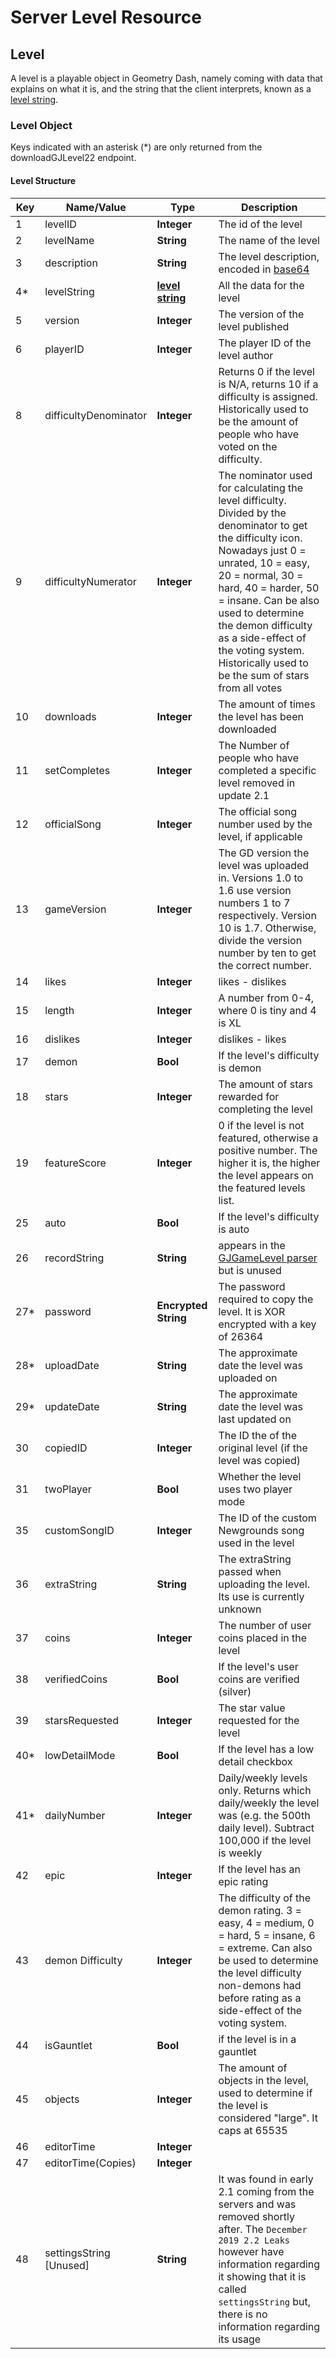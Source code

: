 # Server Level Resource

## Level

A level is a playable object in Geometry Dash, namely coming with data that explains on what it is, and the string that the client interprets, known as a [level string](/topics/levelstring_encoding_decoding).

### Level Object

Keys indicated with an asterisk (\*) are only returned from the downloadGJLevel22 endpoint.

#### Level Structure

| Key | Name/Value                | Type                                         | Description                                                              
|-----|---------------------------|----------------------------------------------|--------------------------------------------------------------------------
| 1   | levelID                  | **Integer**                                   | The id of the level                                                      
| 2   | levelName                | **String**                                   | The name of the level                                                    
| 3   | description               | **String**                                   | The level description, encoded in [base64](/topics/encryption/base64.md) 
| 4*  | levelString              | **[level string](/topics/levelstring_encoding_decoding)**| All the data for the level                               
| 5   | version                   | **Integer**                                   | The version of the level published                                       
| 6   | playerID                 | **Integer**                                   | The player ID of the level author
| 8   | difficultyDenominator    | **Integer**                                   | Returns 0 if the level is N/A, returns 10 if a difficulty is assigned. Historically used to be the amount of people who have voted on the difficulty.
| 9   | difficultyNumerator      | **Integer**                                   | The nominator used for calculating the level difficulty. Divided by the denominator to get the difficulty icon. Nowadays just 0 = unrated, 10 = easy, 20 = normal, 30 = hard, 40 = harder, 50 = insane. Can be also used to determine the demon difficulty as a side-effect of the voting system. Historically used to be the sum of stars from all votes |
| 10  | downloads                 | **Integer**                                   | The amount of times the level has been downloaded                          
| 11  | setCompletes              | **Integer**                                  | The Number of people who have completed a specific level removed in update 2.1
| 12  | officialSong             | **Integer**                                   | The official song number used by the level, if applicable         
| 13  | gameVersion              | **Integer** 			                   	     | The GD version the level was uploaded in. Versions 1.0 to 1.6 use version numbers 1 to 7 respectively. Version 10 is 1.7. Otherwise, divide the version number by ten to get the correct number. 
| 14  | likes                     | **Integer** 			                   	     | likes - dislikes |
| 15  | length                    | **Integer** 			                   	     | A number from 0-4, where 0 is tiny and 4 is XL   |  
| 16  | dislikes                  | **Integer**                                   | dislikes - likes |
| 17  | demon                     | **Bool** 				                 | If the level's difficulty is demon    
| 18  | stars                     | **Integer** 				                     | The amount of stars rewarded for completing the level
| 19  | featureScore              | **Integer** 	                                 | 0 if the level is not featured, otherwise a positive number. The higher it is, the higher the level appears on the featured levels list. 
| 25  | auto                      | **Bool** 				                 | If the level's difficulty is auto
| 26  | recordString              | **String**                                   | appears in the [GJGameLevel parser](https://media.discordapp.net/attachments/801840133355470888/809495354880950272/unknown.png) but is unused
| 27* | password                  | **Encrypted String** 	                     | The password required to copy the level. It is XOR encrypted with a key of 26364
| 28* | uploadDate               | **String** 				                     | The approximate date the level was uploaded on 
| 29* | updateDate               | **String** 				                     | The approximate date the level was last updated on 
| 30  | copiedID                 | **Integer** 				                     | The ID the of the original level (if the level was copied)   
| 31  | twoPlayer                | **Bool** 				                 | Whether the level uses two player mode
| 35  | customSongID            | **Integer** 				                     | The ID of the custom Newgrounds song used in the level    
| 36  | extraString              | **String**                                   | The extraString passed when uploading the level. Its use is currently unknown
| 37  | coins                     | **Integer** 				                     | The number of user coins placed in the level      
| 38  | verifiedCoins            | **Bool** 				                 | If the level's user coins are verified (silver)
| 39  | starsRequested           | **Integer** 				                     | The star value requested for the level     
| 40* | lowDetailMode           | **Bool** 				                 | If the level has a low detail checkbox    
| 41* | dailyNumber              | **Integer** 				                     | Daily/weekly levels only. Returns which daily/weekly the level was (e.g. the 500th daily level). Subtract 100,000 if the level is weekly
| 42  | epic                      | **Integer** 				                 | If the level has an epic rating    
| 43  | demon Difficulty          | **Integer** 				                     | The difficulty of the demon rating. 3 = easy, 4 = medium, 0 = hard, 5 = insane, 6 = extreme. Can also be used to determine the level difficulty non-demons had before rating as a side-effect of the voting system.
| 44  | isGauntlet                | **Bool**                                     | if the level is in a gauntlet |
| 45  | objects                   | **Integer** 				                     | The amount of objects in the level, used to determine if the level is considered "large". It caps at 65535     
| 46  | editorTime                | **Integer** 				                     | 
| 47  | editorTime(Copies)        | **Integer** 				                     | 
| 48  | settingsString [Unused] | **String**                                     | It was found in early 2.1 coming from the servers and was removed shortly after. The `December 2019 2.2 Leaks` however have information regarding it showing that it is called `settingsString` but, there is no information regarding its usage|

